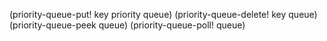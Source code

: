(priority-queue-put! key priority queue)
(priority-queue-delete! key queue)
(priority-queue-peek queue)
(priority-queue-poll! queue)
